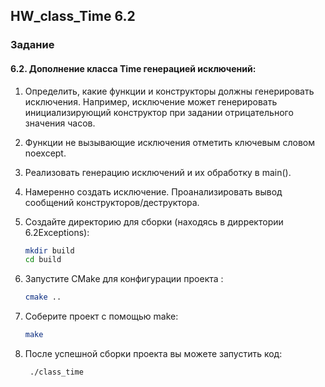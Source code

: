 ## HW_class_Time 6.2

### Задание
#### 6.2. Дополнение класса Time генерацией исключений:
1. Определить, какие функции и конструкторы должны генерировать исключения. Например, исключение может генерировать инициализирующий конструктор при задании отрицательного значения часов.
2. Функции не вызывающие исключения отметить ключевым словом noexcept.
3. Реализовать генерацию исключений и их обработку в main().
4. Намеренно создать исключение. Проанализировать вывод сообщений конструкторов/деструктора.

1. Создайте директорию для сборки (находясь в дирректории 6.2Exceptions):
   ```sh
   mkdir build
   cd build
   ```
2. Запустите CMake для конфигурации проекта :
   
   ```sh
   cmake ..
   ```
   

3. Соберите проект с помощью make:
   ```sh
   make
   ```
4. После успешной сборки проекта вы можете запустить код:
   ```sh
    ./class_time
   ```
